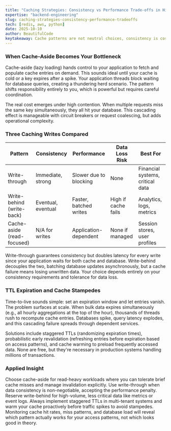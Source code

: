 ```yaml
---
title: "Caching Strategies: Consistency vs Performance Trade-offs in High-Throughput Systems"
expertise: "backend-engineering"
slug: caching-strategies-consistency-performance-tradeoffs
tech: [redis, aws, python]
date: 2025-10-10
author: BeautifulCode
keytakeaway: Cache patterns are not neutral choices, consistency is costly, and your database is the bottleneck that determines which pattern survives production.
---
```


### When Cache-Aside Becomes Your Bottleneck

Cache-aside (lazy loading) hands control to your application to fetch and populate cache entries on demand. This sounds ideal until your cache is cold or a key expires after a spike. Your application threads block waiting for database queries, creating a thundering herd scenario. The pattern shifts responsibility entirely to you, which is powerful but requires careful coordination.

The real cost emerges under high contention. When multiple requests miss the same key simultaneously, they all hit your database. This cascading effect is manageable with circuit breakers or request coalescing, but adds operational complexity.

### Three Caching Writes Compared

| Pattern | Consistency | Performance | Data Loss Risk | Best For |
|---------|-------------|-------------|-----------------|----------|
| Write-through | Immediate, strong | Slower due to blocking | None | Financial systems, critical data |
| Write-behind (write-back) | Eventual, eventual | Faster, batched writes | High if cache fails | Analytics, logs, metrics |
| Cache-aside (read-focused) | N/A for writes | Application-dependent | None if managed | Session stores, user profiles |

Write-through guarantees consistency but doubles latency for every write since your application waits for both cache and database. Write-behind decouples the two, batching database updates asynchronously, but a cache failure means losing unwritten data. Your choice depends entirely on your consistency requirements and tolerance for data loss.

### TTL Expiration and Cache Stampedes

Time-to-live sounds simple: set an expiration window and let entries vanish. The problem surfaces at scale. When bulk data expires simultaneously (e.g., all hourly aggregations at the top of the hour), thousands of threads rush to recompute cache entries. Databases spike, query latency explodes, and this cascading failure spreads through dependent services.

Solutions include staggered TTLs (randomizing expiration times), probabilistic early revalidation (refreshing entries before expiration based on access patterns), and cache warming to preload frequently accessed data. None are free, but they're necessary in production systems handling millions of transactions.

### Applied Insight

Choose cache-aside for read-heavy workloads where you can tolerate brief cache misses and manage invalidation explicitly. Use write-through when data consistency is non-negotiable, accepting the performance penalty. Reserve write-behind for high-volume, less critical data like metrics or event logs. Always implement staggered TTLs in multi-tenant systems and warm your cache proactively before traffic spikes to avoid stampedes. Monitoring cache hit rates, miss patterns, and database load will reveal which pattern actually works for your access patterns, not which looks good in theory.